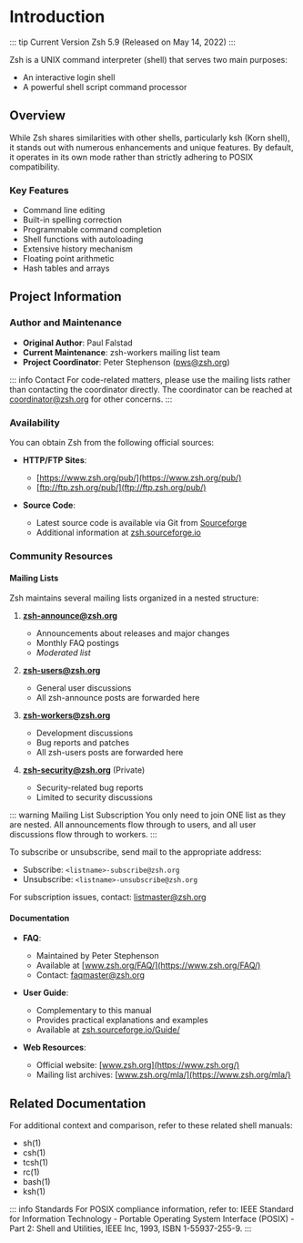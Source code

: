 # Introduction

::: tip Current Version
Zsh 5.9 (Released on May 14, 2022)
:::

Zsh is a UNIX command interpreter (shell) that serves two main purposes:
- An interactive login shell
- A powerful shell script command processor

## Overview

While Zsh shares similarities with other shells, particularly ksh (Korn shell), it stands out with numerous enhancements and unique features. By default, it operates in its own mode rather than strictly adhering to POSIX compatibility.

### Key Features

- Command line editing
- Built-in spelling correction
- Programmable command completion
- Shell functions with autoloading
- Extensive history mechanism
- Floating point arithmetic
- Hash tables and arrays

## Project Information

### Author and Maintenance

- **Original Author**: Paul Falstad
- **Current Maintenance**: zsh-workers mailing list team
- **Project Coordinator**: Peter Stephenson (<pws@zsh.org>)

::: info Contact
For code-related matters, please use the mailing lists rather than contacting the coordinator directly. The coordinator can be reached at <coordinator@zsh.org> for other concerns.
:::

### Availability

You can obtain Zsh from the following official sources:

- **HTTP/FTP Sites**:
  - [https://www.zsh.org/pub/](https://www.zsh.org/pub/)
  - [ftp://ftp.zsh.org/pub/](ftp://ftp.zsh.org/pub/)

- **Source Code**:
  - Latest source code is available via Git from [Sourceforge](https://sourceforge.net/projects/zsh/)
  - Additional information at [zsh.sourceforge.io](https://zsh.sourceforge.io/)

### Community Resources

#### Mailing Lists

Zsh maintains several mailing lists organized in a nested structure:

1. **zsh-announce@zsh.org**
   - Announcements about releases and major changes
   - Monthly FAQ postings
   - *Moderated list*

2. **zsh-users@zsh.org**
   - General user discussions
   - All zsh-announce posts are forwarded here

3. **zsh-workers@zsh.org**
   - Development discussions
   - Bug reports and patches
   - All zsh-users posts are forwarded here

4. **zsh-security@zsh.org** (Private)
   - Security-related bug reports
   - Limited to security discussions

::: warning Mailing List Subscription
You only need to join ONE list as they are nested. All announcements flow through to users, and all user discussions flow through to workers.
:::

To subscribe or unsubscribe, send mail to the appropriate address:
- Subscribe: `<listname>-subscribe@zsh.org`
- Unsubscribe: `<listname>-unsubscribe@zsh.org`

For subscription issues, contact: <listmaster@zsh.org>

#### Documentation

- **FAQ**: 
  - Maintained by Peter Stephenson
  - Available at [www.zsh.org/FAQ/](https://www.zsh.org/FAQ/)
  - Contact: <faqmaster@zsh.org>

- **User Guide**:
  - Complementary to this manual
  - Provides practical explanations and examples
  - Available at [zsh.sourceforge.io/Guide/](https://zsh.sourceforge.io/Guide/)

- **Web Resources**:
  - Official website: [www.zsh.org](https://www.zsh.org/)
  - Mailing list archives: [www.zsh.org/mla/](https://www.zsh.org/mla/)

## Related Documentation

For additional context and comparison, refer to these related shell manuals:
- sh(1)
- csh(1)
- tcsh(1)
- rc(1)
- bash(1)
- ksh(1)

::: info Standards
For POSIX compliance information, refer to:
IEEE Standard for Information Technology - Portable Operating System Interface (POSIX) - Part 2: Shell and Utilities, IEEE Inc, 1993, ISBN 1-55937-255-9.
:::